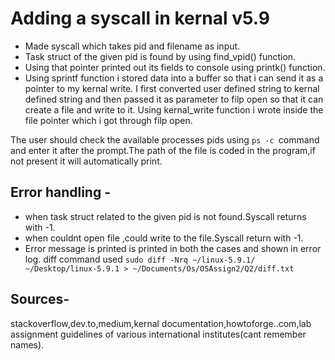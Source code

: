 # Adding a syscall in kernal v5.9
 - Made syscall which takes pid and filename as input.
 - Task struct of the given pid is found by using find_vpid() function.
 - Using that pointer printed out its fields to console using printk() function.
 - Using sprintf function i stored data into a buffer so that i can send it as a pointer to my kernal write.
I first converted user defined string to kernal defined string and then passed it as parameter to filp open so that it can create a file and write to it.
Using kernal_write function i wrote inside the file pointer which i got through filp open.

The user should check the available processes pids using ```ps -c ```command and enter it after the prompt.The path of the file is coded in the program,if not present it will automatically print. 
## Error handling -
  - when task struct related to the given pid is not found.Syscall returns with -1.
  - when couldnt open file ,could write to the file.Syscall return with -1.
  - Error message is printed is printed in both the cases and shown in error log.
diff command used ```sudo diff -Nrq ~/linux-5.9.1/ ~/Desktop/linux-5.9.1 > ~/Documents/Os/OSAssign2/Q2/diff.txt ```
## Sources- 
stackoverflow,dev.to,medium,kernal documentation,howtoforge..com,lab assignment guidelines of various international institutes(cant remember names).

